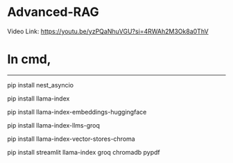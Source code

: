# Advanced-RAG
Video Link: https://youtu.be/yzPQaNhuVGU?si=4RWAh2M3Ok8a0ThV
# In cmd,
<hr>
pip install nest_asyncio

pip install llama-index

pip install llama-index-embeddings-huggingface

pip install llama-index-llms-groq

pip install llama-index-vector-stores-chroma

pip install streamlit llama-index groq chromadb pypdf




